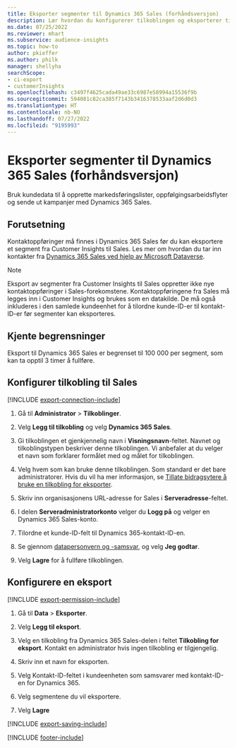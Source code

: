 ```yaml
---
title: Eksporter segmenter til Dynamics 365 Sales (forhåndsversjon)
description: Lær hvordan du konfigurerer tilkoblingen og eksporterer til Dynamics 365 Sales.
ms.date: 07/25/2022
ms.reviewer: mhart
ms.subservice: audience-insights
ms.topic: how-to
author: pkieffer
ms.author: philk
manager: shellyha
searchScope:
- ci-export
- customerInsights
ms.openlocfilehash: c3497f4625cada49ae33c6987e58994a15536f9b
ms.sourcegitcommit: 594081c82ca385f7143b3416378533aaf2d6d0d3
ms.translationtype: HT
ms.contentlocale: nb-NO
ms.lasthandoff: 07/27/2022
ms.locfileid: "9195993"
---
```

# <a name="export-segments-to-dynamics-365-sales-preview"></a>Eksporter segmenter til Dynamics 365 Sales (forhåndsversjon)

Bruk kundedata til å opprette markedsføringslister, oppfølgingsarbeidsflyter og sende ut kampanjer med Dynamics 365 Sales.

## <a name="prerequisites"></a>Forutsetning

Kontaktoppføringer må finnes i Dynamics 365 Sales før du kan eksportere et segment fra Customer Insights til Sales. Les mer om hvordan du tar inn kontakter fra [Dynamics 365 Sales ved hjelp av Microsoft Dataverse](connect-dataverse-managed-lake.md).

   > [!NOTE]
   > Eksport av segmenter fra Customer Insights til Sales oppretter ikke nye kontaktoppføringer i Sales-forekomstene. Kontaktoppføringene fra Sales må legges inn i Customer Insights og brukes som en datakilde. De må også inkluderes i den samlede kundeenhet for å tilordne kunde-ID-er til kontakt-ID-er før segmenter kan eksporteres.

## <a name="known-limitations"></a>Kjente begrensninger

Eksport til Dynamics 365 Sales er begrenset til 100 000 per segment, som kan ta opptil 3 timer å fullføre.

## <a name="set-up-connection-to-sales"></a>Konfigurer tilkobling til Sales

[!INCLUDE [export-connection-include](includes/export-connection-admn.md)]

1. Gå til **Administrator** > **Tilkoblinger**.

1. Velg **Legg til tilkobling** og velg **Dynamics 365 Sales**.

1. Gi tilkoblingen et gjenkjennelig navn i **Visningsnavn**-feltet. Navnet og tilkoblingstypen beskriver denne tilkoblingen. Vi anbefaler at du velger et navn som forklarer formålet med og målet for tilkoblingen.

1. Velg hvem som kan bruke denne tilkoblingen. Som standard er det bare administratorer. Hvis du vil ha mer informasjon, se [Tillate bidragsytere å bruke en tilkobling for eksporter](connections.md#allow-contributors-to-use-a-connection-for-exports).

1. Skriv inn organisasjonens URL-adresse for Sales i **Serveradresse**-feltet.

1. I delen **Serveradministratorkonto** velger du **Logg på** og velger en Dynamics 365 Sales-konto.

1. Tilordne et kunde-ID-felt til Dynamics 365-kontakt-ID-en.

1. Se gjennom [datapersonvern og -samsvar](connections.md#data-privacy-and-compliance), og velg **Jeg godtar**.

1. Velg **Lagre** for å fullføre tilkoblingen.

## <a name="configure-an-export"></a>Konfigurere en eksport

[!INCLUDE [export-permission-include](includes/export-permission.md)]

1. Gå til **Data** > **Eksporter**.

1. Velg **Legg til eksport**.

1. Velg en tilkobling fra Dynamics 365 Sales-delen i feltet **Tilkobling for eksport**. Kontakt en administrator hvis ingen tilkobling er tilgjengelig.

1. Skriv inn et navn for eksporten.

1. Velg Kontakt-ID-feltet i kundeenheten som samsvarer med kontakt-ID-en for Dynamics 365.

1. Velg segmentene du vil eksportere.

1. Velg **Lagre**

[!INCLUDE [export-saving-include](includes/export-saving.md)]

[!INCLUDE [footer-include](includes/footer-banner.md)]

